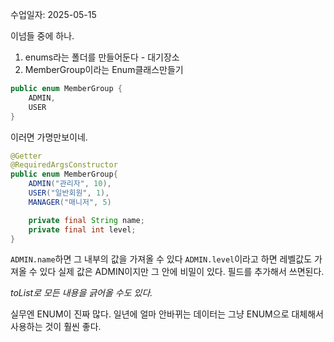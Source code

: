 수업일자: 2025-05-15

이넘들 중에 하나.

1. enums라는 폴더를 만들어둔다 - 대기장소
2. MemberGroup이라는 Enum클래스만들기

```java
public enum MemberGroup {
	ADMIN,
	USER
}
```

이러면 가명만보이네. 

```java
@Getter
@RequiredArgsConstructor
public enum MemberGroup{
	ADMIN("관리자", 10),
	USER("일반회원", 1),
	MANAGER("매니저", 5)

	private final String name;
	private final int level;
}
```

`ADMIN.name`하면 그 내부의 값을 가져올 수 있다
`ADMIN.level`이라고 하면 레벨값도 가져올 수 있다
실제 값은 ADMIN이지만 그 안에 비밀이 있다.
필드를 추가해서 쓰면된다.

*toList로 모든 내용을 긁어올 수도 있다.*


실무엔 ENUM이 진짜 많다.
일년에 얼마 안바뀌는 데이터는 그냥 ENUM으로 대체해서 사용하는 것이 훨씬 좋다.

